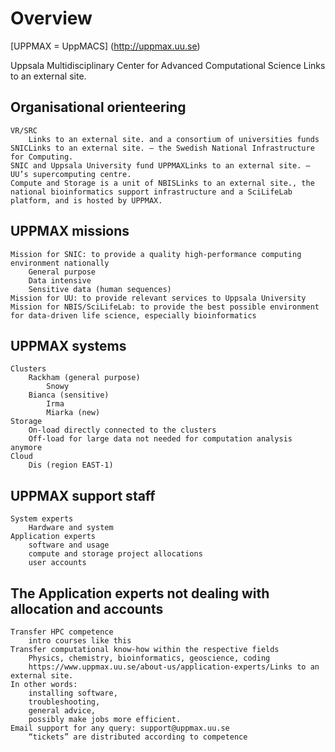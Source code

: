 # Overview

[UPPMAX = UppMACS] (http://uppmax.uu.se)
    
Uppsala Multidisciplinary Center for Advanced Computational Science 
    Links to an external site.
    
## Organisational orienteering

    VR/SRC
        Links to an external site. and a consortium of universities funds SNICLinks to an external site. — the Swedish National Infrastructure for Computing.
    SNIC and Uppsala University fund UPPMAXLinks to an external site. — UU’s supercomputing centre.
    Compute and Storage is a unit of NBISLinks to an external site., the national bioinformatics support infrastructure and a SciLifeLab platform, and is hosted by UPPMAX.
    
## UPPMAX missions

    Mission for SNIC: to provide a quality high-performance computing environment nationally
        General purpose
        Data intensive
        Sensitive data (human sequences)
    Mission for UU: to provide relevant services to Uppsala University
    Mission for NBIS/SciLifeLab: to provide the best possible environment for data-driven life science, especially bioinformatics

## UPPMAX systems

    Clusters
        Rackham (general purpose)
            Snowy
        Bianca (sensitive)
            Irma
            Miarka (new)
    Storage
        On-load directly connected to the clusters
        Off-load for large data not needed for computation analysis anymore
    Cloud
        Dis (region EAST-1)

## UPPMAX support staff

    System experts
        Hardware and system
    Application experts
        software and usage
        compute and storage project allocations
        user accounts

## The Application experts not dealing with allocation and accounts

    Transfer HPC competence
        intro courses like this
    Transfer computational know-how within the respective fields
        Physics, chemistry, bioinformatics, geoscience, coding
        https://www.uppmax.uu.se/about-us/application-experts/Links to an external site.
    In other words:
        installing software,
        troubleshooting,
        general advice,
        possibly make jobs more efficient.
    Email support for any query: support@uppmax.uu.se
        “tickets” are distributed according to competence


 
